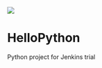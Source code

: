 <a href='http://localhost:8080/job/HelloPython/'><img src='http://localhost:8080/job/HelloPython/badge/icon'></a>
# HelloPython
Python project for Jenkins trial
